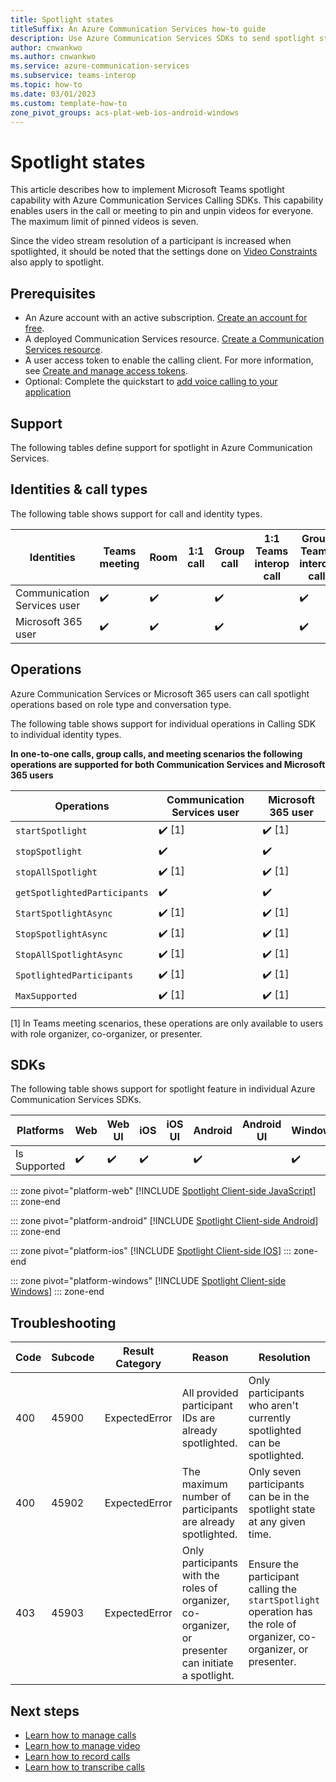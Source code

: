 ```yaml
---
title: Spotlight states
titleSuffix: An Azure Communication Services how-to guide
description: Use Azure Communication Services SDKs to send spotlight state.
author: cnwankwo
ms.author: cnwankwo
ms.service: azure-communication-services
ms.subservice: teams-interop
ms.topic: how-to 
ms.date: 03/01/2023
ms.custom: template-how-to
zone_pivot_groups: acs-plat-web-ios-android-windows
---
```


# Spotlight states

This article describes how to implement Microsoft Teams spotlight capability with Azure Communication Services Calling SDKs. This capability enables users in the call or meeting to pin and unpin videos for everyone. The maximum limit of pinned videos is seven.

Since the video stream resolution of a participant is increased when spotlighted, it should be noted that the settings done on [Video Constraints](../../concepts/voice-video-calling/video-constraints.md) also apply to spotlight.

## Prerequisites

- An Azure account with an active subscription. [Create an account for free](https://azure.microsoft.com/free/?WT.mc_id=A261C142F). 
- A deployed Communication Services resource. [Create a Communication Services resource](../../quickstarts/create-communication-resource.md).
- A user access token to enable the calling client. For more information, see [Create and manage access tokens](../../quickstarts/identity/access-tokens.md).
- Optional: Complete the quickstart to [add voice calling to your application](../../quickstarts/voice-video-calling/getting-started-with-calling.md)


## Support

The following tables define support for spotlight in Azure Communication Services.

## Identities & call types

The following table shows support for call and identity types. 

| Identities | Teams meeting | Room | 1:1 call | Group call | 1:1 Teams interop call | Group Teams interop call |
| --- | --- | --- | --- | --- | --- | --- |
|Communication Services user	| ✔️ |   ✔️   |    |  ✔️  |	   |  ✔️    |
|Microsoft 365 user | ✔️  |   ✔️  |         |   ✔️    |     |  ✔️    |

## Operations

Azure Communication Services or Microsoft 365 users can call spotlight operations based on role type and conversation type.

The following table shows support for individual operations in Calling SDK to individual identity types.

**In one-to-one calls, group calls, and meeting scenarios the following operations are supported for both Communication Services and Microsoft 365 users**

| Operations | Communication Services user | Microsoft 365 user |
| --- | --- | --- |
| `startSpotlight` | ✔️ [1] | ✔️ [1] |
| `stopSpotlight` | ✔️ | ✔️ |
| `stopAllSpotlight` |  ✔️ [1] | ✔️ [1] | 
| `getSpotlightedParticipants` |  ✔️ | ✔️ | 
| `StartSpotlightAsync` |  ✔️ [1] | ✔️ [1] | 
| `StopSpotlightAsync` |  ✔️ [1] | ✔️ [1] | 
| `StopAllSpotlightAsync` |  ✔️ [1] | ✔️ [1] | 
| `SpotlightedParticipants` |  ✔️ [1] | ✔️ [1] | 
| `MaxSupported` |  ✔️ [1] | ✔️ [1] | 

[1] In Teams meeting scenarios, these operations are only available to users with role organizer, co-organizer, or presenter.

## SDKs

The following table shows support for spotlight feature in individual Azure Communication Services SDKs.

| Platforms | Web | Web UI | iOS | iOS UI | Android | Android UI | Windows |
| --- | --- | --- | --- | --- | --- | --- | --- |
| Is Supported | ✔️  |  ✔️  |  ✔️  |     |  ✔️  |    |  ✔️  |

::: zone pivot="platform-web"
[!INCLUDE [Spotlight Client-side JavaScript](./includes/spotlight/spotlight-web.md)]
::: zone-end

::: zone pivot="platform-android"
[!INCLUDE [Spotlight Client-side Android](./includes/spotlight/spotlight-android.md)]
::: zone-end

::: zone pivot="platform-ios"
[!INCLUDE [Spotlight Client-side IOS](./includes/spotlight/spotlight-ios.md)]
::: zone-end

::: zone pivot="platform-windows"
[!INCLUDE [Spotlight Client-side Windows](./includes/spotlight/spotlight-windows.md)]
::: zone-end

## Troubleshooting

| Code | Subcode | Result Category | Reason | Resolution |
| --- | --- | --- | --- | --- |
| 400	| 45900 | ExpectedError  | All provided participant IDs are already spotlighted. | Only participants who aren't currently spotlighted can be spotlighted. |
| 400 | 45902	| ExpectedError | The maximum number of participants are already spotlighted. | Only seven participants can be in the spotlight state at any given time. |
| 403 | 45903	| ExpectedError | Only participants with the roles of organizer, co-organizer, or presenter can initiate a spotlight. | Ensure the participant calling the `startSpotlight` operation has the role of organizer, co-organizer, or presenter. |

## Next steps

- [Learn how to manage calls](./manage-calls.md)
- [Learn how to manage video](./manage-video.md)
- [Learn how to record calls](./record-calls.md)
- [Learn how to transcribe calls](./call-transcription.md)
